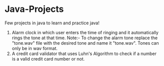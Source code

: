 # Java-Projects
Few projects in java to learn and practice java!
1. Alarm clock in which user enters the time of ringing and it automatically rings the tone at that time. Note:- To change the alarm tone replace the "tone.wav" file with the desired tone and name it "tone.wav". Tones can only be in wav format.
2. A credit card validator that uses Luhn's Algorithm to check if a number is a valid credit card number or not. 
